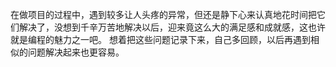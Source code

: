 


在做项目的过程中，遇到较多让人头疼的异常，但还是静下心来认真地花时间把它们解决了，没想到千辛万苦地解决以后，迎来竟这么大的满足感和成就感，这也许就是编程的魅力之一吧。
想着把这些问题记录下来，自己多回顾，以后再遇到相似的问题解决起来也更容易。